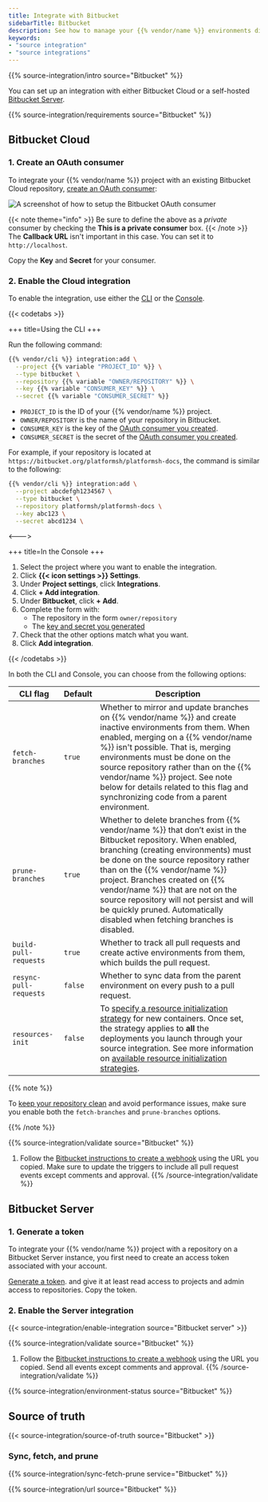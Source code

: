 ```yaml
---
title: Integrate with Bitbucket
sidebarTitle: Bitbucket
description: See how to manage your {{% vendor/name %}} environments directly from your Bitbucket repository.
keywords:
- "source integration"
- "source integrations"
---
```


{{% source-integration/intro source="Bitbucket" %}}

You can set up an integration with either Bitbucket Cloud
or a self-hosted [Bitbucket Server](https://confluence.atlassian.com/bitbucketserver/).

{{% source-integration/requirements source="Bitbucket" %}}

## Bitbucket Cloud

### 1. Create an OAuth consumer

To integrate your {{% vendor/name %}} project with an existing Bitbucket Cloud repository,
[create an OAuth consumer](https://support.atlassian.com/bitbucket-cloud/docs/use-oauth-on-bitbucket-cloud/):

![A screenshot of how to setup the Bitbucket OAuth consumer](/images/integrations/bitbucket/bitbucket-oauth-consumer.svg "0.35")

{{< note theme="info" >}}
Be sure to define the above as a *private* consumer by checking the **This is a private consumer** box.
{{< /note >}}
The **Callback URL** isn't important in this case.
You can set it to `http://localhost`.

Copy the **Key** and **Secret** for your consumer.

### 2. Enable the Cloud integration

To enable the integration, use either the [CLI](/administration/cli.html) or the [Console](/administration/web.html).

{{< codetabs >}}

\+++
title=Using the CLI
\+++

Run the following command:

```bash
{{% vendor/cli %}} integration:add \
  --project {{% variable "PROJECT_ID" %}} \
  --type bitbucket \
  --repository {{% variable "OWNER/REPOSITORY" %}} \
  --key {{% variable "CONSUMER_KEY" %}} \
  --secret {{% variable "CONSUMER_SECRET" %}}
```

*   `PROJECT_ID` is the ID of your {{% vendor/name %}} project.
*   `OWNER/REPOSITORY` is the name of your repository in Bitbucket.
*   `CONSUMER_KEY` is the key of the [OAuth consumer you created](#1-create-an-oauth-consumer).
*   `CONSUMER_SECRET` is the secret of the [OAuth consumer you created](#1-create-an-oauth-consumer).

For example, if your repository is located at `https://bitbucket.org/platformsh/platformsh-docs`,
the command is similar to the following:

```bash
{{% vendor/cli %}} integration:add \
  --project abcdefgh1234567 \
  --type bitbucket \
  --repository platformsh/platformsh-docs \
  --key abc123 \
  --secret abcd1234 \
```

<--->

\+++
title=In the Console
\+++

1.  Select the project where you want to enable the integration.
2.  Click **{{< icon settings >}} Settings**.
3.  Under **Project settings**, click **Integrations**.
4.  Click **+ Add integration**.
5.  Under **Bitbucket**, click **+ Add**.
6.  Complete the form with:
    *   The repository in the form `owner/repository`
    *   The [key and secret you generated](#1-create-an-oauth-consumer)
7.  Check that the other options match what you want.
8.  Click **Add integration**.

{{< /codetabs >}}

In both the CLI and Console, you can choose from the following options:

| CLI flag               | Default | Description                                                                                                                                                                                                                                                                                                                                                                                                                   |
| ---------------------- | ------- | ----------------------------------------------------------------------------------------------------------------------------------------------------------------------------------------------------------------------------------------------------------------------------------------------------------------------------------------------------------------------------------------------------------------------------- |
| `fetch-branches`       | `true`  | Whether to mirror and update branches on {{% vendor/name %}} and create inactive environments from them. When enabled, merging on a {{% vendor/name %}} isn't possible. That is, merging environments must be done on the source repository rather than on the {{% vendor/name %}} project. See note below for details related to this flag and synchronizing code from a parent environment.                                 |
| `prune-branches`       | `true`  | Whether to delete branches from {{% vendor/name %}} that don’t exist in the Bitbucket repository. When enabled, branching (creating environments) must be done on the source repository rather than on the {{% vendor/name %}} project. Branches created on {{% vendor/name %}} that are not on the source repository will not persist and will be quickly pruned. Automatically disabled when fetching branches is disabled. |
| `build-pull-requests`  | `true`  | Whether to track all pull requests and create active environments from them, which builds the pull request.                                                                                                                                                                                                                                                                                                                   |
| `resync-pull-requests` | `false` | Whether to sync data from the parent environment on every push to a pull request.                                                                                                                                                                                                                                                                                                                                             |
| `resources-init`       | `false` | To [specify a resource initialization strategy](/manage-resources/resource-init.md#first-deployment) for new containers. Once set, the strategy applies to **all** the deployments you launch through your source integration. See more information on [available resource initialization strategies](/manage-resources/resource-init.md#specify-a-resource-initialization-strategy).                                         |

{{% note %}}

To [keep your repository clean](/learn/bestpractices/clean-repository) and avoid performance issues, make sure you enable both the `fetch-branches` and `prune-branches` options.

{{% /note %}}

{{% source-integration/validate source="Bitbucket" %}}

1.  Follow the [Bitbucket instructions to create a webhook](https://support.atlassian.com/bitbucket-cloud/docs/manage-webhooks/#Create-webhooks)
    using the URL you copied.
    Make sure to update the triggers to include all pull request events except comments and approval.
    {{% /source-integration/validate %}}

## Bitbucket Server

### 1. Generate a token

To integrate your {{% vendor/name %}} project with a repository on a Bitbucket Server instance,
you first need to create an access token associated with your account.

[Generate a token](https://confluence.atlassian.com/display/BitbucketServer/HTTP+access+tokens).
and give it at least read access to projects and admin access to repositories.
Copy the token.

### 2. Enable the Server integration

{{< source-integration/enable-integration source="Bitbucket server" >}}

{{% source-integration/validate source="Bitbucket" %}}

1.  Follow the [Bitbucket instructions to create a webhook](https://confluence.atlassian.com/bitbucketserver076/managing-webhooks-in-bitbucket-server-1026535073.html#ManagingwebhooksinBitbucketServer-creatingwebhooksCreatingwebhooks)
    using the URL you copied.
    Send all events except comments and approval.
    {{% /source-integration/validate %}}

{{% source-integration/environment-status source="Bitbucket" %}}

## Source of truth

{{< source-integration/source-of-truth source="Bitbucket" >}}

### Sync, fetch, and prune

{{% source-integration/sync-fetch-prune service="Bitbucket" %}}

{{% source-integration/url source="Bitbucket" %}}
